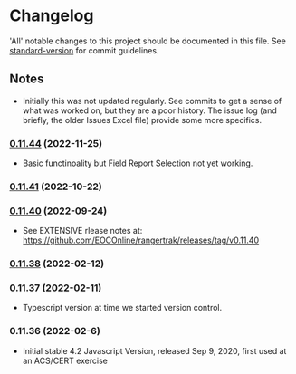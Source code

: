 # Changelog

'All' notable changes to this project should be documented in this file. See [standard-version](https://github.com/conventional-changelog/standard-version) for commit guidelines.

## Notes

- Initially this was not updated regularly. See commits to get a sense of what was worked on, but they are a poor history. The issue log (and briefly, the older Issues Excel file) provide some more specifics.

### [0.11.44](https://github.com/EOCOnline/RangerTrak/compare/v0.11.40...v0.11.44) (2022-11-25)

- Basic functinoality but Field Report Selection not yet working.

### [0.11.41](https://github.com/EOCOnline/RangerTrak/compare/v0.11.40...v0.11.41) (2022-10-22)

### [0.11.40](https://github.com/EOCOnline/RangerTrak/compare/v0.11.38...v0.11.40) (2022-09-24)

- See EXTENSIVE rlease notes at: <https://github.com/EOCOnline/rangertrak/releases/tag/v0.11.40>

### [0.11.38](https://github.com/EOCOnline/RangerTrak/compare/v0.11.37...v0.11.38) (2022-02-12)

### 0.11.37 (2022-02-11)

- Typescript version at time we started version control.

### 0.11.36 (2022-02-6)

- Initial stable 4.2 Javascript Version, released Sep 9, 2020, first used at an ACS/CERT exercise
